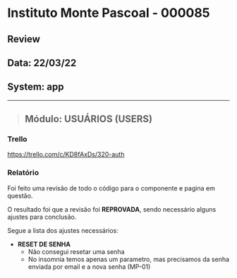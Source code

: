 # Instituto Monte Pascoal - 000085

## **Review**
## Data: 22/03/22 
## System: app

***

> ## Módulo: USUÁRIOS (USERS)   

### Trello
https://trello.com/c/KD8fAxDs/320-auth  

### Relatório  
Foi feito uma revisão de todo o código para o componente e pagina em questão.  

<!-- O resultado foi que o componente foi **APROVADO** e o mesmo será movido para "Revisão Aprovada* e entrará em produção no proximo deploy.   -->

O resultado foi que a revisão foi **REPROVADA**, sendo necessário alguns ajustes para conclusão.

Segue a lista dos ajustes necessários:

- **RESET DE SENHA**
  - Não consegui resetar uma senha
  - No insomnia temos apenas um parametro, mas precisamos da senha enviada por email e a nova senha (MP-01)